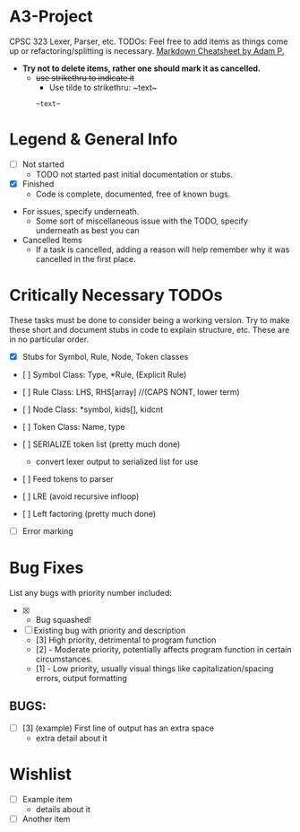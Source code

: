 # A3-Project
CPSC 323 Lexer, Parser, etc.
TODOs:
Feel free to add items as things come up or refactoring/splitting is necessary.
[Markdown Cheatsheet by Adam P.](https://github.com/adam-p/markdown-here/wiki/Markdown-Cheatsheet)


- **Try not to delete items, rather one should mark it as cancelled.**
  - ~~use strikethru to indicate it~~
    - Use tilde to strikethru: ~text~
    ```
    ~text~
    ``` 



# Legend & General Info
- [ ] Not started
  - TODO not started past initial documentation or stubs.
- [x] Finished
  - Code is complete, documented, free of known bugs.

- For issues, specify underneath.
  * Some sort of miscellaneous issue with the TODO, specify underneath as best you can
- Cancelled Items
  * If a task is cancelled, adding a reason will help remember why it was cancelled in the first place.



# Critically Necessary TODOs
These tasks must be done to consider being a working version. Try to make these short and document stubs in code to explain structure, etc. These are in no particular order.

- [x] Stubs for Symbol, Rule, Node, Token classes
- [ ] Symbol Class: Type, \*Rule, (Explicit Rule)
- [ ] Rule Class: LHS, RHS[array] //(CAPS NONT, lower term)
- [ ] Node Class: \*symbol, kids[], kidcnt
- [ ] Token Class: Name, type

- [ ] SERIALIZE token list (pretty much done)
  - convert lexer output to serialized list for use
- [ ] Feed tokens to parser

- [ ] LRE (avoid recursive infloop)
- [ ] Left factoring (pretty much done)
- [ ] Error marking



# Bug Fixes
List any bugs with priority number included:

- [x] - Bug squashed!
- [ ] Existing bug with priority and description
  * [3] High priority, detrimental to program function
  * [2] - Moderate priority, potentially affects program function in certain circumstances.
  * [1] - Low priority, usually visual things like capitalization/spacing errors, output formatting


## BUGS:
- [ ] [3] (example) First line of output has an extra space
  - extra detail about it


# Wishlist
- [ ] Example item
  - details about it
- [ ] Another item
